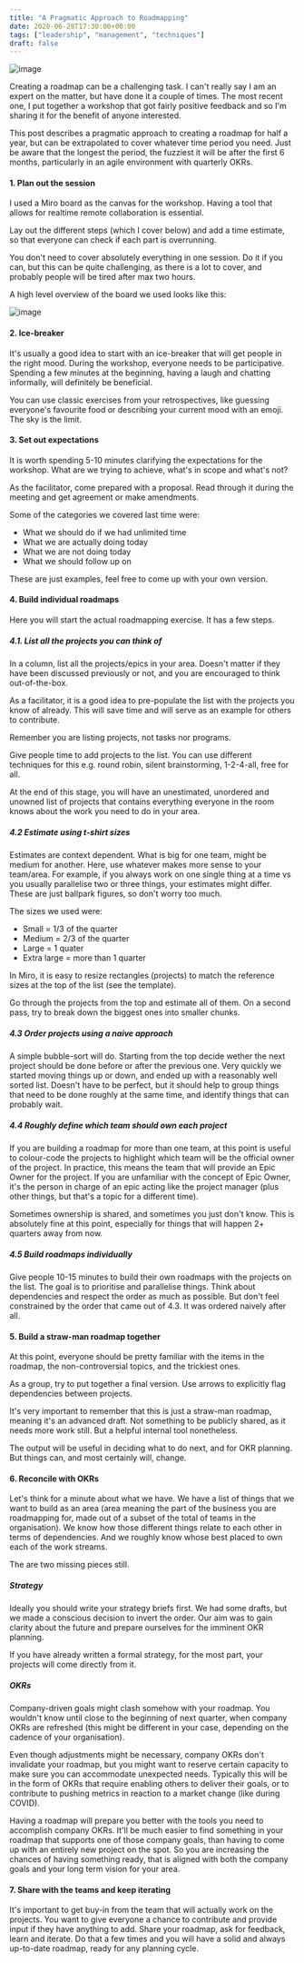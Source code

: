 ```yaml
---
title: "A Pragmatic Approach to Roadmapping"
date: 2020-06-28T17:30:00+00:00
tags: ["leadership", "management", "techniques"]
draft: false
---
```


![image](/images/a-pragmatic-approach-to-roadmapping.jpg)

Creating a roadmap can be a challenging task. I can't really say I am an expert on the matter, but have done it a couple of times. The most recent one, I put together a workshop that got fairly positive feedback and so I'm sharing it for the benefit of anyone interested.

<!--more-->

This post describes a pragmatic approach to creating a roadmap for half a year, but can be extrapolated to cover whatever time period you need. Just be aware that the longest the period, the fuzziest it will be after the first 6 months, particularly in an agile environment with quarterly OKRs.

#### 1. Plan out the session

I used a Miro board as the canvas for the workshop. Having a tool that allows for realtime remote collaboration is essential.

Lay out the different steps (which I cover below) and add a time estimate, so that everyone can check if each part is overrunning.

You don't need to cover absolutely everything in one session. Do it if you can, but this can be quite challenging, as there is a lot to cover, and probably people will be tired after max two hours.

A high level overview of the board we used looks like this:

![image](/images/a-pragmatic-approach-to-roadmapping-1.jpg)

#### 2. Ice-breaker

It's usually a good idea to start with an ice-breaker that will get people in the right mood. During the workshop, everyone needs to be participative. Spending a few minutes at the beginning, having a laugh and chatting informally, will definitely be beneficial.

You can use classic exercises from your retrospectives, like guessing everyone's favourite food or describing your current mood with an emoji. The sky is the limit.

#### 3. Set out expectations

It is worth spending 5-10 minutes clarifying the expectations for the workshop. What are we trying to achieve, what's in scope and what's not?

As the facilitator, come prepared with a proposal. Read through it during the meeting and get agreement or make amendments.

Some of the categories we covered last time were:

- What we should do if we had unlimited time
- What we are actually doing today
- What we are not doing today
- What we should follow up on

These are just examples, feel free to come up with your own version.

#### 4. Build individual roadmaps

Here you will start the actual roadmapping exercise. It has a few steps.

##### 4.1. List all the projects you can think of

In a column, list all the projects/epics in your area. Doesn't matter if they have been discussed previously or not, and you are encouraged to think out-of-the-box.

As a facilitator, it is a good idea to pre-populate the list with the projects you know of already. This will save time and will serve as an example for others to contribute.

Remember you are listing projects, not tasks nor programs.

Give people time to add projects to the list. You can use different techniques for this e.g. round robin, silent brainstorming, 1-2-4-all, free for all.

At the end of this stage, you will have an unestimated, unordered and unowned list of projects that contains everything everyone in the room knows about the work you need to do in your area.

##### 4.2 Estimate using t-shirt sizes

Estimates are context dependent. What is big for one team, might be medium for another. Here, use whatever makes more sense to your team/area. For example, if you always work on one single thing at a time vs you usually parallelise two or three things, your estimates might differ. These are just ballpark figures, so don't worry too much.

The sizes we used were:

- Small = 1/3 of the quarter
- Medium = 2/3 of the quarter
- Large = 1 quater
- Extra large = more than 1 quarter

In Miro, it is easy to resize rectangles (projects) to match the reference sizes at the top of the list (see the template).

Go through the projects from the top and estimate all of them. On a second pass, try to break down the biggest ones into smaller chunks.

##### 4.3 Order projects using a naive approach

A simple bubble-sort will do. Starting from the top decide wether the next project should be done before or after the previous one. Very quickly we started moving things up or down, and ended up with a reasonably well sorted list. Doesn't have to be perfect, but it should help to group things that need to be done roughly at the same time, and identify things that can probably wait.

##### 4.4 Roughly define which team should own each project

If you are building a roadmap for more than one team, at this point is useful to colour-code the projects to highlight which team will be the official owner of the project. In practice, this means the team that will provide an Epic Owner for the project. If you are unfamiliar with the concept of Epic Owner, it's the person in charge of an epic acting like the project manager (plus other things, but that's a topic for a different time).

Sometimes ownership is shared, and sometimes you just don't know. This is absolutely fine at this point, especially for things that will happen 2+ quarters away from now.

##### 4.5 Build roadmaps individually

Give people 10-15 minutes to build their own roadmaps with the projects on the list. The goal is to prioritise and parallelise things. Think about dependencies and respect the order as much as possible. But don't feel constrained by the order that came out of 4.3. It was ordered naively after all.

#### 5. Build a straw-man roadmap together

At this point, everyone should be pretty familiar with the items in the roadmap, the non-controversial topics, and the trickiest ones.

As a group, try to put together a final version. Use arrows to explicitly flag dependencies between projects.

It's very important to remember that this is just a straw-man roadmap, meaning it's an advanced draft. Not something to be publicly shared, as it needs more work still. But a helpful internal tool nonetheless.

The output will be useful in deciding what to do next, and for OKR planning. But things can, and most certainly will, change.

#### 6. Reconcile with OKRs

Let's think for a minute about what we have. We have a list of things that we want to build as an area (area meaning the part of the business you are roadmapping for, made out of a subset of the total of teams in the organisation). We know how those different things relate to each other in terms of dependencies. And we roughly know whose best placed to own each of the work streams.

The are two missing pieces still.

##### Strategy

Ideally you should write your strategy briefs first. We had some drafts, but we made a conscious decision to invert the order. Our aim was to gain clarity about the future and prepare ourselves for the imminent OKR planning.

If you have already written a formal strategy, for the most part, your projects will come directly from it.

##### OKRs

Company-driven goals might clash somehow with your roadmap. You wouldn't know until close to the beginning of next quarter, when company OKRs are refreshed (this might be different in your case, depending on the cadence of your organisation).

Even though adjustments might be necessary, company OKRs don't invalidate your roadmap, but you might want to reserve certain capacity to make sure you can accommodate unexpected needs. Typically this will be in the form of OKRs that require enabling others to deliver their goals, or to contribute to pushing metrics in reaction to a market change (like during COVID).

Having a roadmap will prepare you better with the tools you need to accomplish company OKRs. It'll be much easier to find something in your roadmap that supports one of those company goals, than having to come up with an entirely new project on the spot. So you are increasing the chances of having something ready, that is aligned with both the company goals and your long term vision for your area.

#### 7. Share with the teams and keep iterating

It's important to get buy-in from the team that will actually work on the projects. You want to give everyone a chance to contribute and provide input if they have anything to add. Share your roadmap, ask for feedback, learn and iterate. Do that a few times and you will have a solid and always up-to-date roadmap, ready for any planning cycle.
